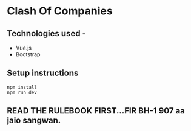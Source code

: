 # Clash Of Companies

## Technologies used -

- Vue.js
- Bootstrap

## Setup instructions

```
npm install
npm run dev
```

## READ THE RULEBOOK FIRST...FIR BH-1 907 aa jaio sangwan.
